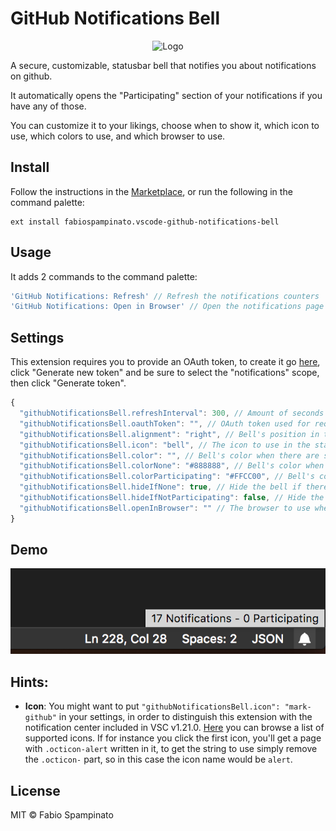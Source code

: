 # GitHub Notifications Bell

<p align="center">
	<img src="https://raw.githubusercontent.com/fabiospampinato/vscode-github-notifications-bell/master/resources/logo-128x128.png" alt="Logo">
</p>

A secure, customizable, statusbar bell that notifies you about notifications on github.

It automatically opens the "Participating" section of your notifications if you have any of those.

You can customize it to your likings, choose when to show it, which icon to use, which colors to use, and which browser to use.

## Install

Follow the instructions in the [Marketplace](https://marketplace.visualstudio.com/items?itemName=fabiospampinato.vscode-github-notifications-bell), or run the following in the command palette:

```shell
ext install fabiospampinato.vscode-github-notifications-bell
```

## Usage

It adds 2 commands to the command palette:

```js
'GitHub Notifications: Refresh' // Refresh the notifications counters
'GitHub Notifications: Open in Browser' // Open the notifications page in the browser
```

## Settings

This extension requires you to provide an OAuth token, to create it go [here](https://github.com/settings/tokens), click "Generate new token" and be sure to select the "notifications" scope, then click "Generate token".

```js
{
  "githubNotificationsBell.refreshInterval": 300, // Amount of seconds to wait before each refresh
  "githubNotificationsBell.oauthToken": "", // OAuth token used for requesting the notifications
  "githubNotificationsBell.alignment": "right", // Bell's position in the statusbar (left/right)
  "githubNotificationsBell.icon": "bell", // The icon to use in the statusbar
  "githubNotificationsBell.color": "", // Bell's color when there are some notifications
  "githubNotificationsBell.colorNone": "#888888", // Bell's color when there aren't any notifications
  "githubNotificationsBell.colorParticipating": "#FFCC00", // Bell's color when there are some notifications you are participating in
  "githubNotificationsBell.hideIfNone": true, // Hide the bell if there are no notifications
  "githubNotificationsBell.hideIfNotParticipating": false, // Hide the bell if there are no notifications you are participating in
  "githubNotificationsBell.openInBrowser": "" // The browser to use when opening in the browser
}
```

## Demo

![Demo](resources/demo.png)

## Hints:

- **Icon**: You might want to put `"githubNotificationsBell.icon": "mark-github"` in your settings, in order to distinguish this extension with the notification center included in VSC v1.21.0. [Here](https://octicons.github.com/) you can browse a list of supported icons. If for instance you click the first icon, you'll get a page with `.octicon-alert` written in it, to get the string to use simply remove the `.octicon-` part, so in this case the icon name would be `alert`.


## License

MIT © Fabio Spampinato
